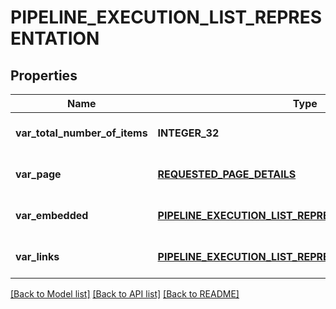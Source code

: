 # PIPELINE_EXECUTION_LIST_REPRESENTATION

## Properties
Name | Type | Description | Notes
------------ | ------------- | ------------- | -------------
**var_total_number_of_items** | **INTEGER_32** |  | [optional] [default to null]
**var_page** | [**REQUESTED_PAGE_DETAILS**](RequestedPageDetails.md) |  | [optional] [default to null]
**var_embedded** | [**PIPELINE_EXECUTION_LIST_REPRESENTATION__EMBEDDED**](PipelineExecutionListRepresentation__embedded.md) |  | [optional] [default to null]
**var_links** | [**PIPELINE_EXECUTION_LIST_REPRESENTATION__LINKS**](PipelineExecutionListRepresentation__links.md) |  | [optional] [default to null]

[[Back to Model list]](../README.md#documentation-for-models) [[Back to API list]](../README.md#documentation-for-api-endpoints) [[Back to README]](../README.md)


